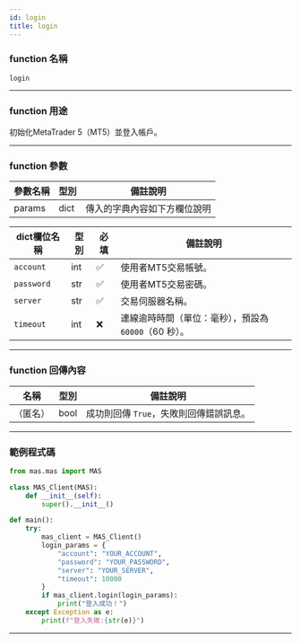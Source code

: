 ```yaml
---
id: login
title: login
---
```


### function 名稱

`login`

---

### function 用途

初始化MetaTrader 5（MT5）並登入帳戶。

---

### function 參數

| 參數名稱 | 型別 | 備註說明 |
|----------|------|----------|
| params   | dict | 傳入的字典內容如下方欄位說明 |

| dict欄位名稱    | 型別    | 必填 | 備註說明 |
|----------------|---------|------|----------|
| `account`      | int     | ✅   | 使用者MT5交易帳號。 |
| `password`     | str     | ✅   | 使用者MT5交易密碼。 |
| `server`       | str     | ✅   | 交易伺服器名稱。 |
| `timeout`      | int     | ❌   | 連線逾時時間（單位：毫秒），預設為 `60000`（60 秒）。 |

---

### function 回傳內容

| 名稱     | 型別  | 備註說明                                   |
|----------|-------|--------------------------------------------|
| （匿名） | bool  | 成功則回傳 `True`，失敗則回傳錯誤訊息。 |

---

### 範例程式碼

```python
from mas.mas import MAS

class MAS_Client(MAS):
    def __init__(self):
        super().__init__()

def main():
    try:
        mas_client = MAS_Client()
        login_params = {
            "account": "YOUR_ACCOUNT",
            "password": "YOUR_PASSWORD",
            "server": "YOUR_SERVER",
            "timeout": 10000
        }
        if mas_client.login(login_params):
            print("登入成功！")
    except Exception as e:
        print(f"登入失敗:{str(e)}")
```
---
